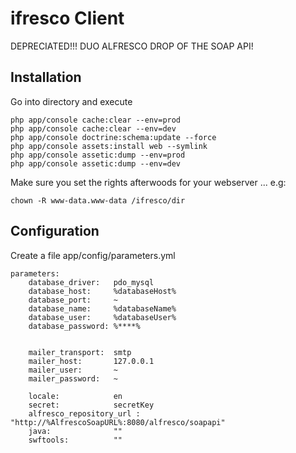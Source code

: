 ifresco Client
========================

DEPRECIATED!!! DUO ALFRESCO DROP OF THE SOAP API!

## Installation

Go into directory and execute

```
php app/console cache:clear --env=prod
php app/console cache:clear --env=dev
php app/console doctrine:schema:update --force
php app/console assets:install web --symlink
php app/console assetic:dump --env=prod
php app/console assetic:dump --env=dev
```

Make sure you set the rights afterwoods for your webserver ... e.g:

```
chown -R www-data.www-data /ifresco/dir
```

## Configuration

Create a file app/config/parameters.yml

```
parameters:
    database_driver:   pdo_mysql
    database_host:     %databaseHost%
    database_port:     ~
    database_name:     %databaseName%
    database_user:     %databaseUser%
    database_password: %****%


    mailer_transport:  smtp
    mailer_host:       127.0.0.1
    mailer_user:       ~
    mailer_password:   ~

    locale:            en
    secret:            secretKey
    alfresco_repository_url : "http://%AlfrescoSoapURL%:8080/alfresco/soapapi"
    java:              ""
    swftools:          ""
```
